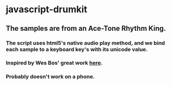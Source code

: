 # javascript-drumkit

## The samples are from an Ace-Tone Rhythm King.

### The script uses html5's native audio play method, and we bind each sample to a keyboard key's with its unicode value. 

### Inspired by Wes Bos' great work [here](https://github.com/wesbos/JavaScript30/tree/master/01%20-%20JavaScript%20Drum%20Kit).

### Probably doesn't work on a phone.

